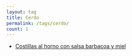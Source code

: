 ```yaml
---
layout: tag
title: Cerdo
permalink: /tags/cerdo/
count: 1
---
```


- [Costillas al horno con salsa barbacoa y miel](https://fblupi.github.io/lacocinadelupi/2020/08/09/costillas-al-horno-con-salsa-barbacoa-y-miel/)
